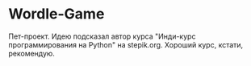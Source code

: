 # Wordle-Game
Пет-проект. Идею подсказал автор курса "Инди-курс программирования на Python" на stepik.org. Хороший курс, кстати, рекомендую.
